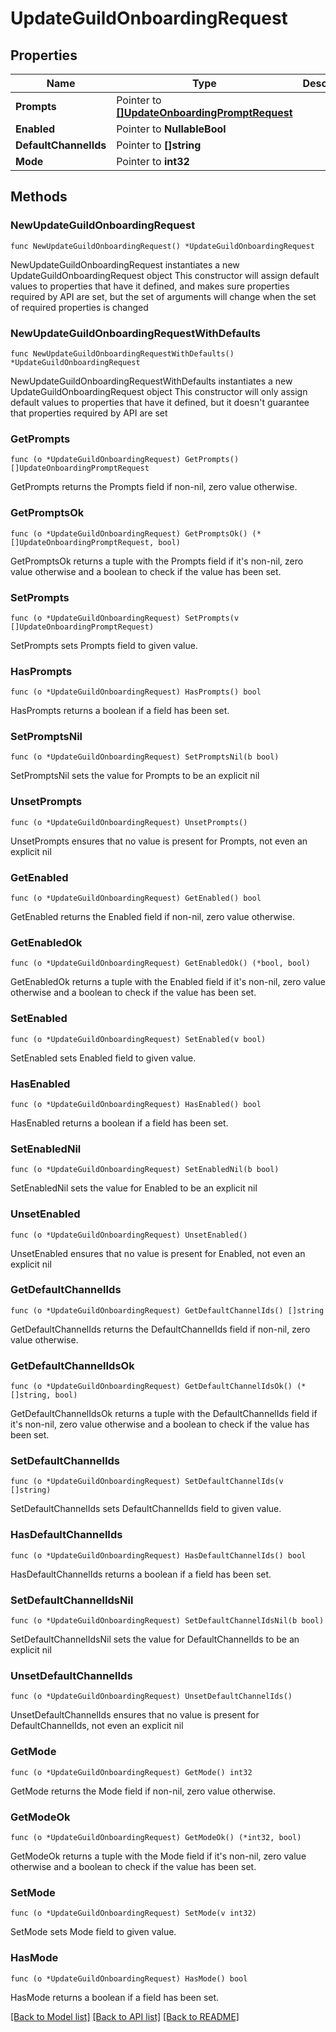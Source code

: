 # UpdateGuildOnboardingRequest

## Properties

Name | Type | Description | Notes
------------ | ------------- | ------------- | -------------
**Prompts** | Pointer to [**[]UpdateOnboardingPromptRequest**](UpdateOnboardingPromptRequest.md) |  | [optional] 
**Enabled** | Pointer to **NullableBool** |  | [optional] 
**DefaultChannelIds** | Pointer to **[]string** |  | [optional] 
**Mode** | Pointer to **int32** |  | [optional] 

## Methods

### NewUpdateGuildOnboardingRequest

`func NewUpdateGuildOnboardingRequest() *UpdateGuildOnboardingRequest`

NewUpdateGuildOnboardingRequest instantiates a new UpdateGuildOnboardingRequest object
This constructor will assign default values to properties that have it defined,
and makes sure properties required by API are set, but the set of arguments
will change when the set of required properties is changed

### NewUpdateGuildOnboardingRequestWithDefaults

`func NewUpdateGuildOnboardingRequestWithDefaults() *UpdateGuildOnboardingRequest`

NewUpdateGuildOnboardingRequestWithDefaults instantiates a new UpdateGuildOnboardingRequest object
This constructor will only assign default values to properties that have it defined,
but it doesn't guarantee that properties required by API are set

### GetPrompts

`func (o *UpdateGuildOnboardingRequest) GetPrompts() []UpdateOnboardingPromptRequest`

GetPrompts returns the Prompts field if non-nil, zero value otherwise.

### GetPromptsOk

`func (o *UpdateGuildOnboardingRequest) GetPromptsOk() (*[]UpdateOnboardingPromptRequest, bool)`

GetPromptsOk returns a tuple with the Prompts field if it's non-nil, zero value otherwise
and a boolean to check if the value has been set.

### SetPrompts

`func (o *UpdateGuildOnboardingRequest) SetPrompts(v []UpdateOnboardingPromptRequest)`

SetPrompts sets Prompts field to given value.

### HasPrompts

`func (o *UpdateGuildOnboardingRequest) HasPrompts() bool`

HasPrompts returns a boolean if a field has been set.

### SetPromptsNil

`func (o *UpdateGuildOnboardingRequest) SetPromptsNil(b bool)`

 SetPromptsNil sets the value for Prompts to be an explicit nil

### UnsetPrompts
`func (o *UpdateGuildOnboardingRequest) UnsetPrompts()`

UnsetPrompts ensures that no value is present for Prompts, not even an explicit nil
### GetEnabled

`func (o *UpdateGuildOnboardingRequest) GetEnabled() bool`

GetEnabled returns the Enabled field if non-nil, zero value otherwise.

### GetEnabledOk

`func (o *UpdateGuildOnboardingRequest) GetEnabledOk() (*bool, bool)`

GetEnabledOk returns a tuple with the Enabled field if it's non-nil, zero value otherwise
and a boolean to check if the value has been set.

### SetEnabled

`func (o *UpdateGuildOnboardingRequest) SetEnabled(v bool)`

SetEnabled sets Enabled field to given value.

### HasEnabled

`func (o *UpdateGuildOnboardingRequest) HasEnabled() bool`

HasEnabled returns a boolean if a field has been set.

### SetEnabledNil

`func (o *UpdateGuildOnboardingRequest) SetEnabledNil(b bool)`

 SetEnabledNil sets the value for Enabled to be an explicit nil

### UnsetEnabled
`func (o *UpdateGuildOnboardingRequest) UnsetEnabled()`

UnsetEnabled ensures that no value is present for Enabled, not even an explicit nil
### GetDefaultChannelIds

`func (o *UpdateGuildOnboardingRequest) GetDefaultChannelIds() []string`

GetDefaultChannelIds returns the DefaultChannelIds field if non-nil, zero value otherwise.

### GetDefaultChannelIdsOk

`func (o *UpdateGuildOnboardingRequest) GetDefaultChannelIdsOk() (*[]string, bool)`

GetDefaultChannelIdsOk returns a tuple with the DefaultChannelIds field if it's non-nil, zero value otherwise
and a boolean to check if the value has been set.

### SetDefaultChannelIds

`func (o *UpdateGuildOnboardingRequest) SetDefaultChannelIds(v []string)`

SetDefaultChannelIds sets DefaultChannelIds field to given value.

### HasDefaultChannelIds

`func (o *UpdateGuildOnboardingRequest) HasDefaultChannelIds() bool`

HasDefaultChannelIds returns a boolean if a field has been set.

### SetDefaultChannelIdsNil

`func (o *UpdateGuildOnboardingRequest) SetDefaultChannelIdsNil(b bool)`

 SetDefaultChannelIdsNil sets the value for DefaultChannelIds to be an explicit nil

### UnsetDefaultChannelIds
`func (o *UpdateGuildOnboardingRequest) UnsetDefaultChannelIds()`

UnsetDefaultChannelIds ensures that no value is present for DefaultChannelIds, not even an explicit nil
### GetMode

`func (o *UpdateGuildOnboardingRequest) GetMode() int32`

GetMode returns the Mode field if non-nil, zero value otherwise.

### GetModeOk

`func (o *UpdateGuildOnboardingRequest) GetModeOk() (*int32, bool)`

GetModeOk returns a tuple with the Mode field if it's non-nil, zero value otherwise
and a boolean to check if the value has been set.

### SetMode

`func (o *UpdateGuildOnboardingRequest) SetMode(v int32)`

SetMode sets Mode field to given value.

### HasMode

`func (o *UpdateGuildOnboardingRequest) HasMode() bool`

HasMode returns a boolean if a field has been set.


[[Back to Model list]](../README.md#documentation-for-models) [[Back to API list]](../README.md#documentation-for-api-endpoints) [[Back to README]](../README.md)



